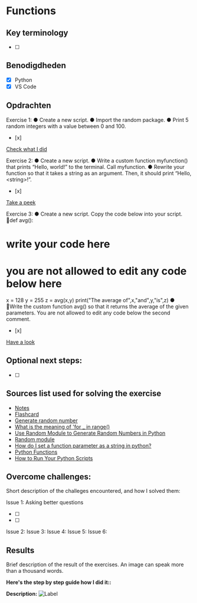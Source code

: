 # Functions

## Key terminology

- [ ]

## Benodigdheden

- [x] Python
- [x] VS Code

## Opdrachten

Exercise 1:
● Create a new script.
● Import the random package.
● Print 5 random integers with a value between 0 and 100.
- [x]

[Check what I did]()

Exercise 2:
● Create a new script.
● Write a custom function myfunction() that prints “Hello, world!” to the terminal. Call
myfunction.
● Rewrite your function so that it takes a string as an argument. Then, it should print
“Hello, &lt;string&gt;!”.
- [x]

[Take a peek]()

Exercise 3:
● Create a new script.
Copy the code below into your script.
def avg():
# write your code here
# you are not allowed to edit any code below here
x = 128
y = 255
z = avg(x,y)
print(&quot;The average of&quot;,x,&quot;and&quot;,y,&quot;is&quot;,z)
● Write the custom function avg() so that it returns the average of the given
parameters. You are not allowed to edit any code below the second comment.
- [x]

[Have a look]()

## Optional next steps:

- [ ]

## Sources list used for solving the exercise

- [Notes]()
- [Flashcard]()
- [Generate random number](https://machinelearningmastery.com/how-to-generate-random-numbers-in-python/)
- [What is the meaning of 'for _ in range()](https://stackoverflow.com/questions/66425508/what-is-the-meaning-of-for-in-range)
- [Use Random Module to Generate Random Numbers in Python](https://www.toppr.com/guides/python-guide/tutorials/modules/modules/random/use-random-module-to-generate-random-numbers-in-python/)
- [Random module](https://docs.python.org/3/library/random.html)
- [How do I set a function parameter as a string in python?](https://stackoverflow.com/questions/38002719/how-do-i-set-a-function-parameter-as-a-string-in-python)
- [Python Functions](https://www.w3schools.com/python/python_functions.asp)
- [How to Run Your Python Scripts](https://realpython.com/run-python-scripts/#:~:text=To%20run%20Python%20scripts%20with,see%20the%20phrase%20Hello%20World!)


## Overcome challenges:

Short description of the challeges encountered, and how I solved them:

Issue 1: Asking better questions

- [ ]
- [ ]

Issue 2:
Issue 3:
Issue 4:
Issue 5:
Issue 6:

## Results

Brief description of the result of the exercises. An image can speak more than a thousand words.

**Here's the step by step guide how I did it::**

**Description:**
![Label]()
